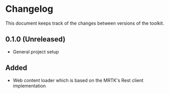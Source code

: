 # Changelog

This document keeps track of the changes between versions of the toolkit.

## 0.1.0 (Unreleased)

- General project setup

## Added

- Web content loader which is based on the MRTK's Rest client implementation